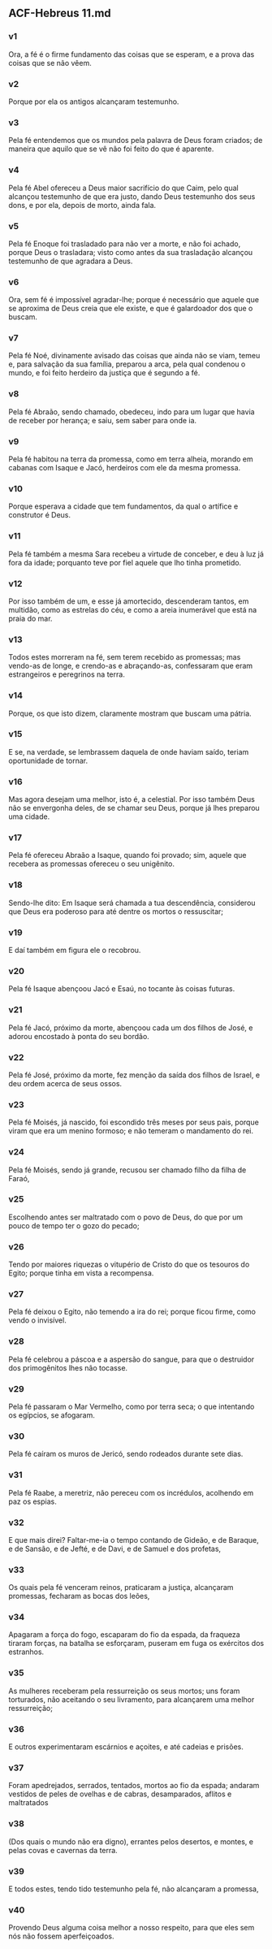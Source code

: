 ## ACF-Hebreus 11.md
### v1
 Ora, a fé é o firme fundamento das coisas que se esperam, e a prova das coisas que se não vêem.
### v2
 Porque por ela os antigos alcançaram testemunho.
### v3
 Pela fé entendemos que os mundos pela palavra de Deus foram criados; de maneira que aquilo que se vê não foi feito do que é aparente.
### v4
 Pela fé Abel ofereceu a Deus maior sacrifício do que Caim, pelo qual alcançou testemunho de que era justo, dando Deus testemunho dos seus dons, e por ela, depois de morto, ainda fala.
### v5
 Pela fé Enoque foi trasladado para não ver a morte, e não foi achado, porque Deus o trasladara; visto como antes da sua trasladação alcançou testemunho de que agradara a Deus.
### v6
 Ora, sem fé é impossível agradar-lhe; porque é necessário que aquele que se aproxima de Deus creia que ele existe, e que é galardoador dos que o buscam.
### v7
 Pela fé Noé, divinamente avisado das coisas que ainda não se viam, temeu e, para salvação da sua família, preparou a arca, pela qual condenou o mundo, e foi feito herdeiro da justiça que é segundo a fé.
### v8
 Pela fé Abraão, sendo chamado, obedeceu, indo para um lugar que havia de receber por herança; e saiu, sem saber para onde ia.
### v9
 Pela fé habitou na terra da promessa, como em terra alheia, morando em cabanas com Isaque e Jacó, herdeiros com ele da mesma promessa.
### v10
 Porque esperava a cidade que tem fundamentos, da qual o artífice e construtor é Deus.
### v11
 Pela fé também a mesma Sara recebeu a virtude de conceber, e deu à luz já fora da idade; porquanto teve por fiel aquele que lho tinha prometido.
### v12
 Por isso também de um, e esse já amortecido, descenderam tantos, em multidão, como as estrelas do céu, e como a areia inumerável que está na praia do mar.
### v13
 Todos estes morreram na fé, sem terem recebido as promessas; mas vendo-as de longe, e crendo-as e abraçando-as, confessaram que eram estrangeiros e peregrinos na terra.
### v14
 Porque, os que isto dizem, claramente mostram que buscam uma pátria.
### v15
 E se, na verdade, se lembrassem daquela de onde haviam saído, teriam oportunidade de tornar.
### v16
 Mas agora desejam uma melhor, isto é, a celestial. Por isso também Deus não se envergonha deles, de se chamar seu Deus, porque já lhes preparou uma cidade.
### v17
 Pela fé ofereceu Abraão a Isaque, quando foi provado; sim, aquele que recebera as promessas ofereceu o seu unigênito.
### v18
 Sendo-lhe dito: Em Isaque será chamada a tua descendência, considerou que Deus era poderoso para até dentre os mortos o ressuscitar;
### v19
 E daí também em figura ele o recobrou.
### v20
 Pela fé Isaque abençoou Jacó e Esaú, no tocante às coisas futuras.
### v21
 Pela fé Jacó, próximo da morte, abençoou cada um dos filhos de José, e adorou encostado à ponta do seu bordão.
### v22
 Pela fé José, próximo da morte, fez menção da saída dos filhos de Israel, e deu ordem acerca de seus ossos.
### v23
 Pela fé Moisés, já nascido, foi escondido três meses por seus pais, porque viram que era um menino formoso; e não temeram o mandamento do rei.
### v24
 Pela fé Moisés, sendo já grande, recusou ser chamado filho da filha de Faraó,
### v25
 Escolhendo antes ser maltratado com o povo de Deus, do que por um pouco de tempo ter o gozo do pecado;
### v26
 Tendo por maiores riquezas o vitupério de Cristo do que os tesouros do Egito; porque tinha em vista a recompensa.
### v27
 Pela fé deixou o Egito, não temendo a ira do rei; porque ficou firme, como vendo o invisível.
### v28
 Pela fé celebrou a páscoa e a aspersão do sangue, para que o destruidor dos primogênitos lhes não tocasse.
### v29
 Pela fé passaram o Mar Vermelho, como por terra seca; o que intentando os egípcios, se afogaram.
### v30
 Pela fé caíram os muros de Jericó, sendo rodeados durante sete dias.
### v31
 Pela fé Raabe, a meretriz, não pereceu com os incrédulos, acolhendo em paz os espias.
### v32
 E que mais direi? Faltar-me-ia o tempo contando de Gideão, e de Baraque, e de Sansão, e de Jefté, e de Davi, e de Samuel e dos profetas,
### v33
 Os quais pela fé venceram reinos, praticaram a justiça, alcançaram promessas, fecharam as bocas dos leões,
### v34
 Apagaram a força do fogo, escaparam do fio da espada, da fraqueza tiraram forças, na batalha se esforçaram, puseram em fuga os exércitos dos estranhos.
### v35
 As mulheres receberam pela ressurreição os seus mortos; uns foram torturados, não aceitando o seu livramento, para alcançarem uma melhor ressurreição;
### v36
 E outros experimentaram escárnios e açoites, e até cadeias e prisões.
### v37
 Foram apedrejados, serrados, tentados, mortos ao fio da espada; andaram vestidos de peles de ovelhas e de cabras, desamparados, aflitos e maltratados
### v38
 (Dos quais o mundo não era digno), errantes pelos desertos, e montes, e pelas covas e cavernas da terra.
### v39
 E todos estes, tendo tido testemunho pela fé, não alcançaram a promessa,
### v40
 Provendo Deus alguma coisa melhor a nosso respeito, para que eles sem nós não fossem aperfeiçoados.
